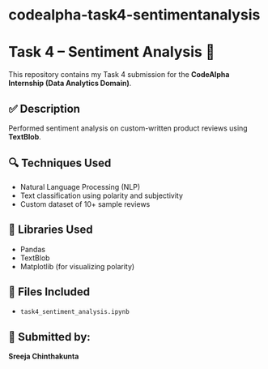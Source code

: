 # codealpha-task4-sentimentanalysis
# Task 4 – Sentiment Analysis 💬

This repository contains my Task 4 submission for the **CodeAlpha Internship (Data Analytics Domain)**.

## ✅ Description

Performed sentiment analysis on custom-written product reviews using **TextBlob**.

## 🔍 Techniques Used

- Natural Language Processing (NLP)
- Text classification using polarity and subjectivity
- Custom dataset of 10+ sample reviews

## 🧠 Libraries Used

- Pandas
- TextBlob
- Matplotlib (for visualizing polarity)

## 📂 Files Included

- `task4_sentiment_analysis.ipynb`

## 🔗 Submitted by:
**Sreeja Chinthakunta**
